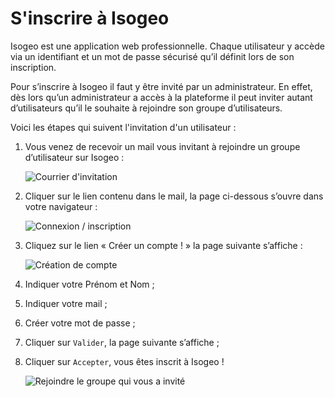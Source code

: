 # S'inscrire à Isogeo

Isogeo est une application web professionnelle. Chaque utilisateur y accède via un identifiant et un mot de passe sécurisé qu’il définit lors de son inscription.

Pour s’inscrire à Isogeo il faut y être invité par un administrateur. En effet, dès lors qu’un administrateur a accès à la plateforme il peut inviter autant d’utilisateurs qu’il le souhaite à rejoindre son groupe d’utilisateurs.

Voici les étapes qui suivent l'invitation d'un utilisateur :

1.	Vous venez de recevoir un mail vous invitant à rejoindre un groupe d’utilisateur sur Isogeo :

    ![Courrier d'invitation](/fr/images/Isogeo_invitation_mail.png "Vous êtes invités sur Isogeo - Checkez le courrier indésirable")

2.	Cliquer sur le lien contenu dans le mail, la page ci-dessous s’ouvre dans votre navigateur :

    ![Connexion / inscription](/fr/images/Isogeo_invitation_join.png "Connectez-vous ou créez votre compte")

3.	Cliquez sur le lien « Créer un compte ! » la page suivante s’affiche :

    ![Création de compte](/fr/images/ID_creation_compte.png "Formulaire d'inscription à Isogeo")

4.	Indiquer votre Prénom et Nom ;

5.	Indiquer votre mail ;

6.	Créer votre mot de passe ;

7.	Cliquer sur `Valider`, la page suivante s’affiche ;

8.	Cliquer sur `Accepter`, vous êtes inscrit à Isogeo !

    ![Rejoindre le groupe qui vous a invité](/fr/images/Isogeo_invitation_accept.png "Bienvenue sur le groupe qui vous a invité")





